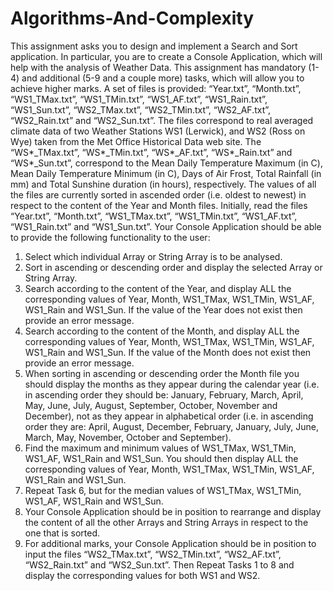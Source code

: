 # Algorithms-And-Complexity


This assignment asks you to design and implement a Search and Sort application. In particular, you
are to create a Console Application, which will help with the analysis of Weather Data. This
assignment has mandatory (1-4) and additional (5-9 and a couple more) tasks, which will allow you to
achieve higher marks.
A set of files is provided: “Year.txt”, “Month.txt”, “WS1_TMax.txt”, “WS1_TMin.txt”,
“WS1_AF.txt”, “WS1_Rain.txt”, “WS1_Sun.txt”, “WS2_TMax.txt”, “WS2_TMin.txt”,
“WS2_AF.txt”, “WS2_Rain.txt” and “WS2_Sun.txt”.
The files correspond to real averaged climate data of two Weather Stations WS1 (Lerwick), and WS2
(Ross on Wye) taken from the Met Office Historical Data web site. The “WS*_TMax.txt”,
“WS*_TMin.txt”, “WS*_AF.txt”, “WS*_Rain.txt” and “WS*_Sun.txt”, correspond to the Mean
Daily Temperature Maximum (in C), Mean Daily Temperature Minimum (in C), Days of Air Frost,
Total Rainfall (in mm) and Total Sunshine duration (in hours), respectively.
The values of all the files are currently sorted in ascended order (i.e. oldest to newest) in respect to the
content of the Year and Month files.
Initially, read the files “Year.txt”, “Month.txt”, “WS1_TMax.txt”, “WS1_TMin.txt”, “WS1_AF.txt”,
“WS1_Rain.txt” and “WS1_Sun.txt”.
Your Console Application should be able to provide the following functionality to the user:
1. Select which individual Array or String Array is to be analysed.
2. Sort in ascending or descending order and display the selected Array or String Array.
3. Search according to the content of the Year, and display ALL the corresponding values of
Year, Month, WS1_TMax, WS1_TMin, WS1_AF, WS1_Rain and WS1_Sun. If the value of 
the Year does not exist then provide an error message.
4. Search according to the content of the Month, and display ALL the corresponding values of
Year, Month, WS1_TMax, WS1_TMin, WS1_AF, WS1_Rain and WS1_Sun. If the value of
the Month does not exist then provide an error message.
5. When sorting in ascending or descending order the Month file you should display the months
as they appear during the calendar year (i.e. in ascending order they should be: January,
February, March, April, May, June, July, August, September, October, November and
December), not as they appear in alphabetical order (i.e. in ascending order they are: April,
August, December, February, January, July, June, March, May, November, October and
September).
6. Find the maximum and minimum values of WS1_TMax, WS1_TMin, WS1_AF, WS1_Rain
and WS1_Sun. You should then display ALL the corresponding values of Year, Month,
WS1_TMax, WS1_TMin, WS1_AF, WS1_Rain and WS1_Sun.
7. Repeat Task 6, but for the median values of WS1_TMax, WS1_TMin, WS1_AF, WS1_Rain
and WS1_Sun.
8. Your Console Application should be in position to rearrange and display the content of all the
other Arrays and String Arrays in respect to the one that is sorted.
9. For additional marks, your Console Application should be in position to input the files
“WS2_TMax.txt”, “WS2_TMin.txt”, “WS2_AF.txt”, “WS2_Rain.txt” and “WS2_Sun.txt”.
Then Repeat Tasks 1 to 8 and display the corresponding values for both WS1 and WS2.
